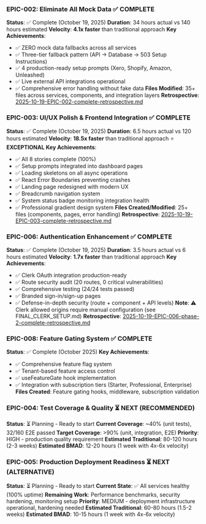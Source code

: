 ### EPIC-002: Eliminate All Mock Data ✅ **COMPLETE**

**Status**: ✅ Complete (October 19, 2025)
**Duration**: 34 hours actual vs 140 hours estimated
**Velocity**: **4.1x faster** than traditional approach
**Key Achievements**:
- ✅ ZERO mock data fallbacks across all services
- ✅ Three-tier fallback pattern (API → Database → 503 Setup Instructions)
- ✅ 4 production-ready setup prompts (Xero, Shopify, Amazon, Unleashed)
- ✅ Live external API integrations operational
- ✅ Comprehensive error handling without fake data
**Files Modified**: 35+ files across services, components, and integration layers
**Retrospective**: [2025-10-19-EPIC-002-complete-retrospective.md](../retrospectives/2025-10-19-EPIC-002-complete-retrospective.md)

### EPIC-003: UI/UX Polish & Frontend Integration ✅ **COMPLETE**

**Status**: ✅ Complete (October 19, 2025)
**Duration**: 6.5 hours actual vs 120 hours estimated
**Velocity**: **18.5x faster** than traditional approach ⭐ **EXCEPTIONAL**
**Key Achievements**:
- ✅ All 8 stories complete (100%)
- ✅ Setup prompts integrated into dashboard pages
- ✅ Loading skeletons on all async operations
- ✅ React Error Boundaries preventing crashes
- ✅ Landing page redesigned with modern UX
- ✅ Breadcrumb navigation system
- ✅ System status badge monitoring integration health
- ✅ Professional gradient design system
**Files Created/Modified**: 25+ files (components, pages, error handling)
**Retrospective**: [2025-10-19-EPIC-003-complete-retrospective.md](../retrospectives/2025-10-19-EPIC-003-complete-retrospective.md)

### EPIC-006: Authentication Enhancement ✅ **COMPLETE**

**Status**: ✅ Complete (October 19, 2025)
**Duration**: 3.5 hours actual vs 6 hours estimated
**Velocity**: **1.7x faster** than traditional approach
**Key Achievements**:
- ✅ Clerk OAuth integration production-ready
- ✅ Route security audit (20 routes, 0 critical vulnerabilities)
- ✅ Comprehensive testing (24/24 tests passed)
- ✅ Branded sign-in/sign-up pages
- ✅ Defense-in-depth security (route + component + API levels)
**Note**: ⚠️ Clerk allowed origins require manual configuration (see FINAL_CLERK_SETUP.md)
**Retrospective**: [2025-10-19-EPIC-006-phase-2-complete-retrospective.md](../retrospectives/2025-10-19-EPIC-006-phase-2-complete-retrospective.md)

### EPIC-008: Feature Gating System ✅ **COMPLETE**

**Status**: ✅ Complete (October 2025)
**Key Achievements**:
- ✅ Comprehensive feature flag system
- ✅ Tenant-based feature access control
- ✅ useFeatureGate hook implementation
- ✅ Integration with subscription tiers (Starter, Professional, Enterprise)
**Files Created**: Feature gating hooks, middleware, subscription validation

### EPIC-004: Test Coverage & Quality ⏳ **NEXT (RECOMMENDED)**

**Status**: ⏳ Planning - Ready to start
**Current Coverage**: ~40% (unit tests), 32/160 E2E passed
**Target Coverage**: >90% (unit, integration, E2E)
**Priority**: HIGH - production quality requirement
**Estimated Traditional**: 80-120 hours (2-3 weeks)
**Estimated BMAD**: 12-20 hours (1 week with 4x-6x velocity)

### EPIC-005: Production Deployment Readiness ⏳ **NEXT (ALTERNATIVE)**

**Status**: ⏳ Planning - Ready to start
**Current State**: ✅ All services healthy (100% uptime)
**Remaining Work**: Performance benchmarks, security hardening, monitoring setup
**Priority**: MEDIUM - deployment infrastructure operational, hardening needed
**Estimated Traditional**: 60-80 hours (1.5-2 weeks)
**Estimated BMAD**: 10-15 hours (1 week with 4x-6x velocity)
